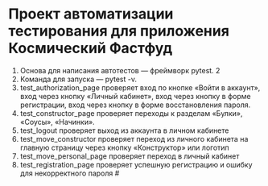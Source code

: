 # Проект автоматизации тестирования для приложения Космический Фастфуд
1. Основа для написания автотестов — фреймворк pytest. 2
2. Команда для запуска — pytest -v.
3. test_authorization_page проверяет вход по кнопке «Войти в аккаунт», вход через кнопку «Личный кабинет», вход через кнопку в форме регистрации, вход через кнопку в форме восстановления пароля.
4. test_constructor_page проверяет переходы к разделам «Булки», «Соусы», «Начинки».
5. test_logout проверяет выход из аккаунта в личном кабинете
6. test_move_constructor проверяет переход из личного кабинета на главную страницу через кнопку «Конструктор» или логотип
7. test_move_personal_page проверяет переход в личный кабинет
8. test_registration_page проверяет успешную регистрацию и ошибку для некорректного пароля  #